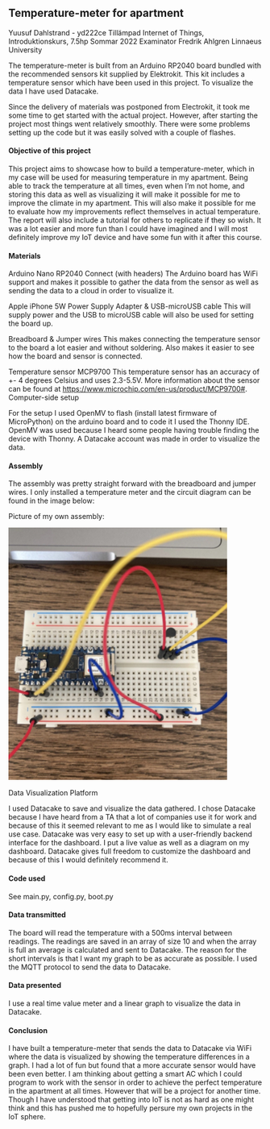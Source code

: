 ## Temperature-meter for apartment

Yuusuf Dahlstrand - yd222ce
Tillämpad Internet of Things, Introduktionskurs, 7.5hp Sommar 2022
Examinator Fredrik Ahlgren
Linnaeus University



The temperature-meter is built from an Arduino RP2040 board bundled with the recommended sensors kit supplied by Elektrokit. This kit includes a temperature sensor which have been used in this project. To visualize the data I have used Datacake.

Since the delivery of materials was postponed from Electrokit, it took me some time to get started with the actual project. However, after starting the project most things went relatively smoothly. There were some problems setting up the code but it was easily solved with a couple of flashes.

#### Objective of this project

This project aims to showcase how to build a temperature-meter, which in my case will be used for measuring temperature in my apartment. Being able to track the temperature at all times, even when I’m not home, and storing this data as well as visualizing it will make it possible for me to improve the climate in my apartment. This will also make it possible for me to evaluate how my improvements reflect themselves in actual temperature. The report will also include a tutorial for others to replicate if they so wish. It was a lot easier and more fun than I could have imagined and I will most definitely improve my IoT device and have some fun with it after this course.

#### Materials

Arduino Nano RP2040 Connect (with headers)
The Arduino board has WiFi support and makes it possible to gather the data from the sensor as well as sending the data to a cloud in order to visualize it.

Apple iPhone 5W Power Supply Adapter & USB-microUSB cable 
This will supply power and the USB to microUSB cable will also be used for setting the board up.

Breadboard & Jumper wires
This makes connecting the temperature sensor to the board a lot easier and without soldering. Also makes it easier to see how the board and sensor is connected.

Temperature sensor MCP9700
This temperature sensor has an accuracy of +- 4 degrees Celsius and uses 2.3-5.5V.
More information about the sensor can be found at https://www.microchip.com/en-us/product/MCP9700#.
Computer-side setup

For the setup I used OpenMV to flash (install latest firmware of MicroPython) on the arduino board and to code it I used the Thonny IDE. OpenMV was used because I heard some people having trouble finding the device with Thonny. A Datacake account was made in order to visualize the data.

#### Assembly

The assembly was pretty straight forward with the breadboard and jumper wires. I only installed a temperature meter and the circuit diagram can be found in the image below:

Picture of my own assembly:

![My Setup](2422DD5F-AAEE-4BEE-A9C5-DD5712B41639.jpeg)

Data Visualization Platform

I used Datacake to save and visualize the data gathered. I chose Datacake because I have heard from a TA that a lot of companies use it for work and because of this it seemed relevant to me as I would like to simulate a real use case. Datacake was very easy to set up with a user-friendly backend interface for the dashboard. I put a live value as well as a diagram on my dashboard. Datacake gives full freedom to customize the dashboard and because of this I would definitely recommend it.

#### Code used

See main.py, config.py, boot.py

#### Data transmitted

The board will read the temperature with a 500ms interval between readings. The readings are saved in an array of size 10 and when the array is full an average is calculated and sent to Datacake. The reason for the short intervals is that I want my graph to be as accurate as possible. I used the MQTT protocol to send the data to Datacake.

#### Data presented

I use a real time value meter and a linear graph to visualize the data in Datacake.



#### Conclusion

I have built a temperature-meter that sends the data to Datacake via WiFi where the data is visualized by showing the temperature differences in a graph. I had a lot of fun but found that a more accurate sensor would have been even better. I am thinking about getting a smart AC which I could program to work with the sensor in order to achieve the perfect temperature in the apartment at all times. However that will be a project for another time. Though I have understood that getting into IoT is not as hard as one might think and this has pushed me to hopefully persure my own projects in the IoT sphere.


